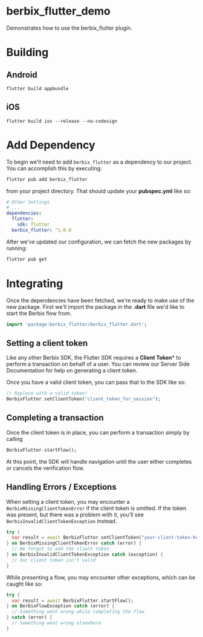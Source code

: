 # berbix_flutter_demo

Demonstrates how to use the berbix_flutter plugin.
# Building

## Android

`flutter build appbundle`

## iOS

`flutter build ios --release --no-codesign`

# Add Dependency
To begin we'll need to add `berbix_flutter` as a dependency to our project. You can accomplish this by executing:

```Bash
flutter pub add berbix_flutter
```

from your project directory. That should update your **pubspec.yml** like so:

```yaml
# Other Settings
# ...
dependencies:
  flutter:
    sdk: flutter
  berbix_flutter: ^1.0.0
```

After we've updated our configuration, we can fetch the new packages by running:

```Bash
flutter pub get
```

# Integrating
Once the dependencies have been fetched, we're ready to make use of the new package. First we'll import the package in the **.dart** file we'd like to start the Berbix flow from.

```dart
import 'package:berbix_flutter/berbix_flutter.dart';
```

## Setting a client token
Like any other Berbix SDK, the Flutter SDK requires a **Client Token*** to perform a transaction on behalf of a user. You can review our Server Side Documentation for help on generating a client token.

Once you have a valid client token, you can pass that to the SDK like so:

```dart
// Replace with a valid token!
BerbixFlutter.setClientToken("client_token_for_session"); 
```

## Completing a transaction
Once the client token is in place, you can perform a transaction simply by calling

```dart
BerbixFlutter.startFlow();
```

At this point, the SDK will handle navigation until the user either completes or cancels the verification flow.

## Handling Errors / Exceptions

When setting a client token, you may encounter a `BerbixMissingClientTokenError` if the client token is omitted. If the token was present, but there was a problem with it, you'll see `BerbixInvalidClientTokenException` instead.

```dart
try {
  var result = await BerbixFlutter.setClientToken("your-client-token-here");
} on BerbixMissingClientTokenError catch (error) {
  // We forgot to add the client token
} on BerbixInvalidClientTokenException catch (exception) {
  // Our client token isn't valid
}
```

While presenting a flow, you may encounter other exceptions, which can be caught like so:

```dart
try {
  var result = await BerbixFlutter.startFlow();
} on BerbixFlowException catch (error) {
  // Something went wrong while completing the flow
} catch (error) {
  // Something went wrong elsewhere
}
```

